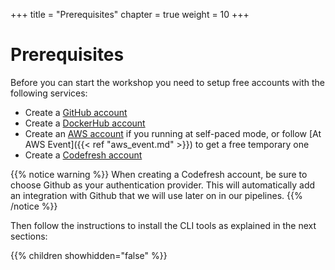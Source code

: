 +++
title = "Prerequisites"
chapter = true
weight = 10
+++

# Prerequisites

Before you can start the workshop you need to setup free accounts with the following services:

- Create a [GitHub account](https://github.com/join)
- Create a [DockerHub account](https://hub.docker.com/)
- Create an [AWS account](https://aws.amazon.com/free/) if you running at self-paced mode, or follow [At AWS Event]({{< ref "aws_event.md" >}}) to get a free temporary one
- Create a [Codefresh account](https://codefresh.io/docs/docs/getting-started/create-a-codefresh-account/)

{{% notice warning %}}
When creating a Codefresh account, be sure to choose Github
as your authentication provider. This will automatically add an integration with Github that we will use later on in our pipelines.
{{% /notice %}}

Then follow the instructions to install the CLI tools
as explained in the next sections:

{{% children showhidden="false" %}}


